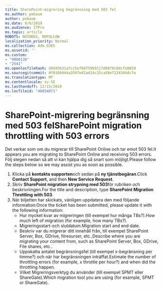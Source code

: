 ```yaml
---
title: SharePoint-migrering begränsning med 503 fel
ms.author: pebaum
author: pebaum
ms.date: 8/8/2019
ms.audience: ITPro
ms.topic: article
ROBOTS: NOINDEX, NOFOLLOW
localization_priority: Normal
ms.collection: Adm_O365
ms.assetid: ''
ms.custom:
- "9000136"
- "2541"
ms.openlocfilehash: d9d45b31afcc5ef68f5969117d08f0c8dcfe8850
ms.sourcegitcommit: 0f0186044a3597e42ad14c32ca58e7224344dcfa
ms.translationtype: MT
ms.contentlocale: sv-SE
ms.lasthandoff: 12/15/2019
ms.locfileid: "40054071"
---
```

# <a name="sharepoint-migration-throttling-with-503-errors"></a><span data-ttu-id="b37b3-102">SharePoint-migrering begränsning med 503 fel</span><span class="sxs-lookup"><span data-stu-id="b37b3-102">SharePoint migration throttling with 503 errors</span></span>

<span data-ttu-id="b37b3-103">Det verkar som om du migrerar till SharePoint Online och tar emot 503 fel.</span><span class="sxs-lookup"><span data-stu-id="b37b3-103">It appears you are migrating to SharePoint Online and receiving 503 errors.</span></span> <span data-ttu-id="b37b3-104">Följ stegen nedan så att vi kan hjälpa dig så snart som möjligt.</span><span class="sxs-lookup"><span data-stu-id="b37b3-104">Please follow the steps below so we may assist you as soon as possible.</span></span> 

1. <span data-ttu-id="b37b3-105">Klicka på **kontakta supporten**och sedan på **ny tjänstbegäran**.</span><span class="sxs-lookup"><span data-stu-id="b37b3-105">Click **Contact Support**, and then **New Service Request**.</span></span>
2. <span data-ttu-id="b37b3-106">Skriv **SharePoint migration strypning med 503**för rubriken och beskrivningen.</span><span class="sxs-lookup"><span data-stu-id="b37b3-106">For the title and description, type **SharePoint Migration Throttling with 503**.</span></span>
3. <span data-ttu-id="b37b3-107">När biljetten har skickats, vänligen uppdatera den med följande information:</span><span class="sxs-lookup"><span data-stu-id="b37b3-107">Once the ticket has been submitted, please update it with the following information:</span></span>
    - <span data-ttu-id="b37b3-108">Hur mycket kvar av migreringen (till exempel hur många TBs?).</span><span class="sxs-lookup"><span data-stu-id="b37b3-108">How much left of migration (for example, how many TBs?).</span></span>
    - <span data-ttu-id="b37b3-109">Migreringsstart-och slutdatum.</span><span class="sxs-lookup"><span data-stu-id="b37b3-109">Migration start and end date.</span></span>
    - <span data-ttu-id="b37b3-110">Beskriv var du migrerar ditt innehåll från, till exempel SharePoint Server, Box, GDrive, filresurser, etc..</span><span class="sxs-lookup"><span data-stu-id="b37b3-110">Describe where you are migrating your content from, such as SharePoint Server, Box, GDrive, File shares, etc..</span></span>
    - <span data-ttu-id="b37b3-111">Uppskatta antalet begränsningsfel (till exempel x-begränsning per timme?) och när har begränsningen inträffat.</span><span class="sxs-lookup"><span data-stu-id="b37b3-111">Estimate the number of throttling errors (for example, x throttle per hour?) and when did the throttling happen.</span></span>
    - <span data-ttu-id="b37b3-112">Vilket Migreringsverktyg du använder (till exempel SPMT eller ShareGate).</span><span class="sxs-lookup"><span data-stu-id="b37b3-112">Which migration tool you are using (for example, SPMT or ShareGate).</span></span>



